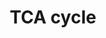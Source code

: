 ---
annotations:
- id: PW:0000002
  parent: classic metabolic pathway
  type: Pathway Ontology
  value: classic metabolic pathway
- id: PW:0000026
  parent: classic metabolic pathway
  type: Pathway Ontology
  value: citric acid cycle pathway
authors:
- Andra
- MaintBot
- Anwesha
- MirellaKalafati
description: ''
last-edited: 2016-07-25
organisms:
- Mycobacterium tuberculosis
redirect_from:
- /index.php/Pathway:WP2563
- /instance/WP2563
revision: null
schema-jsonld:
- '@context': https://schema.org/
  '@id': https://wikipathways.github.io/pathways/WP2563.html
  '@type': Dataset
  creator:
    '@type': Organization
    name: WikiPathways
  description: ''
  keywords:
  - ''
  - GDH
  - GarA
  - Glutamate
  - Glutamine
  - Glyoxylate
  - Isocitrate
  - KDH
  - 'Succinate '
  - Succinyl-CoA
  - gltB
  - α-Ketoglutarate
  license: CC0
  name: TCA cycle
seo: CreativeWork
title: TCA cycle
wpid: WP2563
---